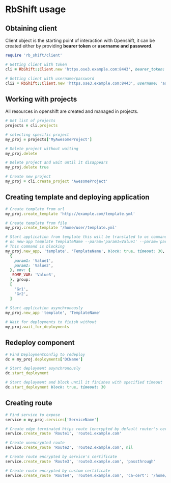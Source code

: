 # RbShift usage

## Obtaining client
Client object is the starting point of interaction with Openshift, it can be created either by
providing __bearer token__ or __username and password__.

```ruby
require 'rb_shift/client'

# Getting client with token
cli = RbShift::Client.new 'https.ose3.example.com:8443', bearer_token: 'SomeToken'

# Getting client with username/password
cli2 = RbShift::Client.new 'https.ose3.example.com:8443', username: 'admin', password: 'P@ssw0rd'
```

## Working with projects

All resources in openshift are created and managed in projects.

```ruby
# Get list of projects
projects = cli.projects

# selecting specific project
my_proj = projects['MyAwesomeProject']

# Delete project without waiting
my_proj.delete

# Delete project and wait until it disappears
my_proj.delete true

# Create new project
my_proj = cli.create_project 'AwesomeProject'
```

## Creating template and deploying application

```ruby
# Create template from url
my_proj.create_template 'http://example.com/template.yml'

# Create template from file
my_proj.create_template '/home/user/template.yml'

# Start application from template this will be translated to oc command
# oc new-app template TemplateName --param='param1=Value1' --param='param2=Value2' --env='SOME_VAR=Value3' --group='gr1' --group='gr2'
# This command is blocking
my_proj.new_app, 'template', 'TemplateName', block: true, timeout: 30, param: 
  {
    param1: 'Value1',
    param2: 'Value2',
  }, env: {
   SOME_VAR: 'Value3',
  }, group:
  [
    'Gr1',
    'Gr2',
  ]
  
# Start application asynchronously
my_proj.new_app 'template', 'TemplateName'

# Wait for deployments to finish without 
my_proj.wait_for_deployments
```

## Redeploy component
```ruby
# Find DeploymentConfig to redeploy
dc = my_proj.deployments['DCName']

# Start deployment asynchronously
dc.start_deployment

# Start deployment and block until it finishes with specified timeout
dc.start_deployment block: true, timeout: 30
```

## Creating route
```ruby
# Find service to expose
service = my_proj.services['ServiceName']

# Create edge terminated https route (encrypted by default router's certificate)
service.create_route 'Route1', 'route1.example.com'

# Create unencrypted route
service.create_route 'Route2', 'route2.example.com', nil

# Create route encrypted by service's certificate
service.create_route 'Route3', 'route3.example.com', 'passthrough'

# Create route encrypted by custom certificate
service.create_route 'Route4', 'route4.example.com', 'ca-cert': '/home/user/ca.pem', cert: '/home/user/cert.pem', key: '/home/user/key.pem'
```
